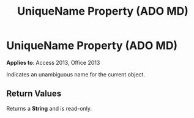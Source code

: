 ﻿---
title: UniqueName Property (ADO MD)
TOCTitle: UniqueName Property (ADO MD)
ms:assetid: 67a0d69d-e8f3-f215-c456-705d0fc68935
ms:mtpsurl: https://msdn.microsoft.com/library/JJ249403(v=office.15)
ms:contentKeyID: 48545366
ms.date: 09/18/2015
mtps_version: v=office.15
---

# UniqueName Property (ADO MD)


**Applies to**: Access 2013, Office 2013

Indicates an unambiguous name for the current object.

## Return Values

Returns a **String** and is read-only.

